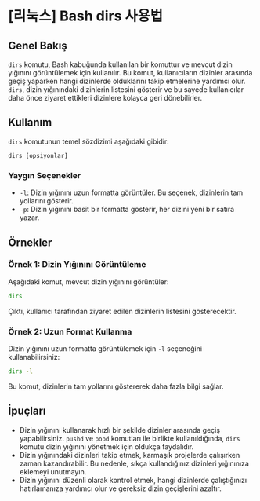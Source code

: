 # [리눅스] Bash dirs 사용법

## Genel Bakış
`dirs` komutu, Bash kabuğunda kullanılan bir komuttur ve mevcut dizin yığınını görüntülemek için kullanılır. Bu komut, kullanıcıların dizinler arasında geçiş yaparken hangi dizinlerde olduklarını takip etmelerine yardımcı olur. `dirs`, dizin yığınındaki dizinlerin listesini gösterir ve bu sayede kullanıcılar daha önce ziyaret ettikleri dizinlere kolayca geri dönebilirler.

## Kullanım
`dirs` komutunun temel sözdizimi aşağıdaki gibidir:

```
dirs [opsiyonlar]
```

### Yaygın Seçenekler
- `-l`: Dizin yığınını uzun formatta görüntüler. Bu seçenek, dizinlerin tam yollarını gösterir.
- `-p`: Dizin yığınını basit bir formatta gösterir, her dizini yeni bir satıra yazar.

## Örnekler
### Örnek 1: Dizin Yığınını Görüntüleme
Aşağıdaki komut, mevcut dizin yığınını görüntüler:

```bash
dirs
```

Çıktı, kullanıcı tarafından ziyaret edilen dizinlerin listesini gösterecektir.

### Örnek 2: Uzun Format Kullanma
Dizin yığınını uzun formatta görüntülemek için `-l` seçeneğini kullanabilirsiniz:

```bash
dirs -l
```

Bu komut, dizinlerin tam yollarını göstererek daha fazla bilgi sağlar.

## İpuçları
- Dizin yığınını kullanarak hızlı bir şekilde dizinler arasında geçiş yapabilirsiniz. `pushd` ve `popd` komutları ile birlikte kullanıldığında, `dirs` komutu dizin yığınını yönetmek için oldukça faydalıdır.
- Dizin yığınındaki dizinleri takip etmek, karmaşık projelerde çalışırken zaman kazandırabilir. Bu nedenle, sıkça kullandığınız dizinleri yığınınıza eklemeyi unutmayın.
- Dizin yığınını düzenli olarak kontrol etmek, hangi dizinlerde çalıştığınızı hatırlamanıza yardımcı olur ve gereksiz dizin geçişlerini azaltır.